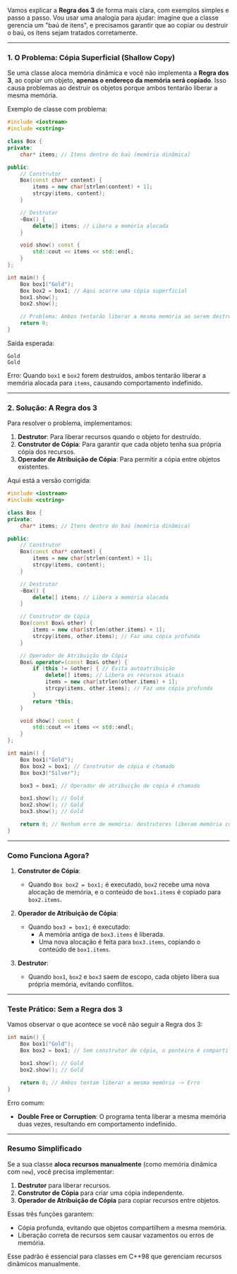 Vamos explicar a **Regra dos 3** de forma mais clara, com exemplos simples e passo a passo. Vou usar uma analogia para ajudar: imagine que a classe gerencia um "baú de itens", e precisamos garantir que ao copiar ou destruir o baú, os itens sejam tratados corretamente.

---

### **1. O Problema: Cópia Superficial (Shallow Copy)**

Se uma classe aloca memória dinâmica e você não implementa a **Regra dos 3**, ao copiar um objeto, **apenas o endereço da memória será copiado**. Isso causa problemas ao destruir os objetos porque ambos tentarão liberar a mesma memória.

Exemplo de classe com problema:

```cpp
#include <iostream>
#include <cstring>

class Box {
private:
    char* items; // Itens dentro do baú (memória dinâmica)

public:
    // Construtor
    Box(const char* content) {
        items = new char[strlen(content) + 1];
        strcpy(items, content);
    }

    // Destrutor
    ~Box() {
        delete[] items; // Libera a memória alocada
    }

    void show() const {
        std::cout << items << std::endl;
    }
};

int main() {
    Box box1("Gold");
    Box box2 = box1; // Aqui ocorre uma cópia superficial
    box1.show();
    box2.show();

    // Problema: Ambos tentarão liberar a mesma memória ao serem destruídos
    return 0;
}
```

Saída esperada:
```
Gold
Gold
```

Erro: Quando `box1` e `box2` forem destruídos, ambos tentarão liberar a memória alocada para `items`, causando comportamento indefinido.

---

### **2. Solução: A Regra dos 3**

Para resolver o problema, implementamos:
1. **Destrutor**: Para liberar recursos quando o objeto for destruído.
2. **Construtor de Cópia**: Para garantir que cada objeto tenha sua própria cópia dos recursos.
3. **Operador de Atribuição de Cópia**: Para permitir a cópia entre objetos existentes.

Aqui está a versão corrigida:

```cpp
#include <iostream>
#include <cstring>

class Box {
private:
    char* items; // Itens dentro do baú (memória dinâmica)

public:
    // Construtor
    Box(const char* content) {
        items = new char[strlen(content) + 1];
        strcpy(items, content);
    }

    // Destrutor
    ~Box() {
        delete[] items; // Libera a memória alocada
    }

    // Construtor de Cópia
    Box(const Box& other) {
        items = new char[strlen(other.items) + 1];
        strcpy(items, other.items); // Faz uma cópia profunda
    }

    // Operador de Atribuição de Cópia
    Box& operator=(const Box& other) {
        if (this != &other) { // Evita autoatribuição
            delete[] items; // Libera os recursos atuais
            items = new char[strlen(other.items) + 1];
            strcpy(items, other.items); // Faz uma cópia profunda
        }
        return *this;
    }

    void show() const {
        std::cout << items << std::endl;
    }
};

int main() {
    Box box1("Gold");
    Box box2 = box1; // Construtor de cópia é chamado
    Box box3("Silver");

    box3 = box1; // Operador de atribuição de cópia é chamado

    box1.show(); // Gold
    box2.show(); // Gold
    box3.show(); // Gold

    return 0; // Nenhum erro de memória: destrutores liberam memória corretamente
}
```

---

### **Como Funciona Agora?**

1. **Construtor de Cópia**:
   - Quando `Box box2 = box1;` é executado, `box2` recebe uma nova alocação de memória, e o conteúdo de `box1.items` é copiado para `box2.items`.

2. **Operador de Atribuição de Cópia**:
   - Quando `box3 = box1;` é executado:
     - A memória antiga de `box3.items` é liberada.
     - Uma nova alocação é feita para `box3.items`, copiando o conteúdo de `box1.items`.

3. **Destrutor**:
   - Quando `box1`, `box2` e `box3` saem de escopo, cada objeto libera sua própria memória, evitando conflitos.

---

### **Teste Prático: Sem a Regra dos 3**

Vamos observar o que acontece se você não seguir a Regra dos 3:

```cpp
int main() {
    Box box1("Gold");
    Box box2 = box1; // Sem construtor de cópia, o ponteiro é compartilhado

    box1.show(); // Gold
    box2.show(); // Gold

    return 0; // Ambos tentam liberar a mesma memória -> Erro
}
```

Erro comum:
- **Double Free or Corruption**: O programa tenta liberar a mesma memória duas vezes, resultando em comportamento indefinido.

---

### **Resumo Simplificado**

Se a sua classe **aloca recursos manualmente** (como memória dinâmica com `new`), você precisa implementar:

1. **Destrutor** para liberar recursos.
2. **Construtor de Cópia** para criar uma cópia independente.
3. **Operador de Atribuição de Cópia** para copiar recursos entre objetos.

Essas três funções garantem:
- Cópia profunda, evitando que objetos compartilhem a mesma memória.
- Liberação correta de recursos sem causar vazamentos ou erros de memória.

Esse padrão é essencial para classes em C++98 que gerenciam recursos dinâmicos manualmente.
